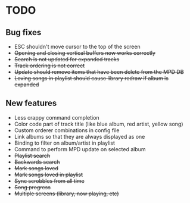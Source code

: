 TODO
====

Bug fixes
---------
- ESC shouldn't move cursor to the top of the screen
- ~~Opening and closing vertical buffers now works correctly~~
- ~~Search is not updated for expanded tracks~~
- ~~Track ordering is not correct~~
- ~~Update should remove items that have been delete from the MPD DB~~
- ~~Loving songs in playlist should cause library redraw if album is expanded~~

New features
------------
- Less crappy command completion
- Color code part of track title (like blue album, red artist, yellow song)
- Custom orderer combinations in config file
- Link albums so that they are always displayed as one
- Binding to filter on album/artist in playlist
- Command to perform MPD update on selected album
- ~~Playlist search~~
- ~~Backwards search~~
- ~~Mark songs loved~~
- ~~Mark songs loved in playlist~~
- ~~Sync scrobbles from all time~~
- ~~Song progress~~
- ~~Multiple screens (library, now playing, etc)~~
